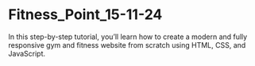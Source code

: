 # Fitness_Point_15-11-24
In this step-by-step tutorial, you’ll learn how to create a modern and fully responsive gym and fitness website from scratch using HTML, CSS, and JavaScript.
